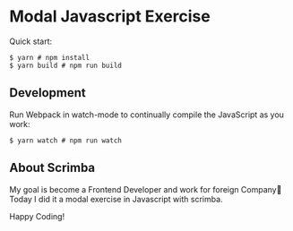 # Modal Javascript Exercise

Quick start:

```
$ yarn # npm install
$ yarn build # npm run build
````

## Development

Run Webpack in watch-mode to continually compile the JavaScript as you work:

```
$ yarn watch # npm run watch
```

## About Scrimba

My goal is become a Frontend Developer and work for foreign Company🚀 Today I did it a modal exercise in Javascript with scrimba.


Happy Coding!

